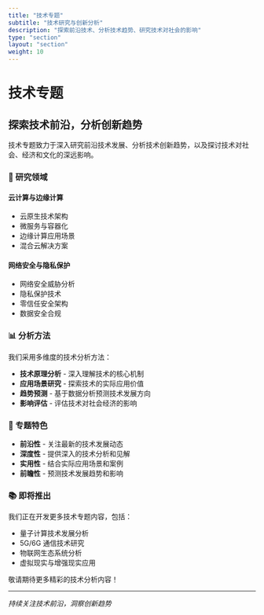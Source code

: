 ```yaml
---
title: "技术专题"
subtitle: "技术研究与创新分析"
description: "探索前沿技术、分析技术趋势、研究技术对社会的影响"
type: "section"
layout: "section"
weight: 10
---
```


# 技术专题

## 探索技术前沿，分析创新趋势

技术专题致力于深入研究前沿技术发展、分析技术创新趋势，以及探讨技术对社会、经济和文化的深远影响。

### 🔬 研究领域


#### 云计算与边缘计算
- 云原生技术架构
- 微服务与容器化
- 边缘计算应用场景
- 混合云解决方案

#### 网络安全与隐私保护
- 网络安全威胁分析
- 隐私保护技术
- 零信任安全架构
- 数据安全合规

### 📊 分析方法

我们采用多维度的技术分析方法：

- **技术原理分析** - 深入理解技术的核心机制
- **应用场景研究** - 探索技术的实际应用价值
- **趋势预测** - 基于数据分析预测技术发展方向
- **影响评估** - 评估技术对社会经济的影响

### 🎯 专题特色

- **前沿性** - 关注最新的技术发展动态
- **深度性** - 提供深入的技术分析和见解
- **实用性** - 结合实际应用场景和案例
- **前瞻性** - 预测技术发展趋势和影响

### 📚 即将推出

我们正在开发更多技术专题内容，包括：

- 量子计算技术发展分析
- 5G/6G 通信技术研究
- 物联网生态系统分析
- 虚拟现实与增强现实应用

敬请期待更多精彩的技术分析内容！

---

*持续关注技术前沿，洞察创新趋势*

